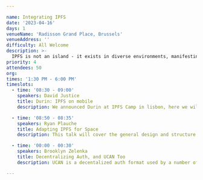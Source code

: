 ```yaml
---

name: Integrating IPFS
date: '2023-04-16'
days: 1
venueName: 'Radisson Grand Place, Brussels'
venueAddress: ''
difficulty: All Welcome
description: >-
  IPFS is not an island - it exists in diverse environments, manifesting in different ways depending on the use-case, ranging from mobile devices to blockchains to naming systems, even soon in space. These integration points provide interesting opportunities to explore the capabilities of IPFS and muse on what IPFS even is. We’ll hear from folks on what they’re doing, what’s working, and ponder how far we can flex IPFS to fit the multitude of places it needs to be.
priority: 4
attendees: 50
org: 
times: '1:30 PM - 6:00 PM'
timeslots:
  - time: '08:30 - 09:00'
    speakers: David Justice
    title: Durin: IPFS on mobile
    description: We announced Durin at IPFS Camp in lisbon, here we will explain again what it provides, current work, and future plans for IPFS in mobile with Durin

  - time: '08:50 - 08:35'
    speakers: Ryan Plauche
    title: Adapting IPFS for Space
    description: This talk will cover the general design and structure used in creating an IPFS implementation intended for use in spacecraft and ground stations.

  - time: '00:00 - 00:30'
    speakers: Brooklyn Zelenka
    title: Decentralizing Auth, and UCAN Too
    description: UCAN is a decentalized auth format used by a number of dweb, web3, and IPFS projects. Much like how IPFS uses content addressing to liberate data from centralized hosts, UCAN uses CIDs and OCAP to liberate apps from centralized auth servers. Come find out how UCAN can help throughtout the IPFS stack from block-level access to user permissions to application interop.

---
```

